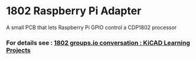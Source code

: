 # 1802 Raspberry Pi Adapter 

 A small PCB that lets Raspberry Pi GPIO control a CDP1802 processor

### For details see : [ 1802 groups.io conversation : KiCAD Learning Projects ](https://groups.io/g/cosmacelf/topic/kicad_learning_project/97380168)